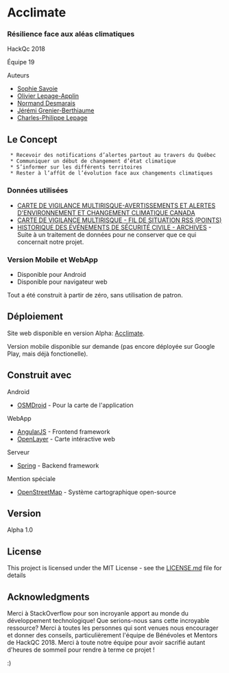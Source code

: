 # Acclimate
### Résilience face aux aléas climatiques

HackQc 2018

Équipe 19

Auteurs
 * [Sophie Savoie](https://www.linkedin.com/in/sophie-savoie-2b4b24128/)
 * [Olivier Lepage-Applin](https://www.linkedin.com/in/lapplin/)
 * [Normand Desmarais](https://www.linkedin.com/in/normand-d-215aa0/)
 * [Jérémi Grenier-Berthiaume](https://www.linkedin.com/in/jérémi-grenier-berthiaume-784ba4158/)
 * [Charles-Philippe Lepage](https://www.linkedin.com/in/charles-philippe-lepage-1139b1136/)

## Le Concept

```
 * Recevoir des notifications d’alertes partout au travers du Québec
 * Communiquer un début de changement d’état climatique
 * S’informer sur les différents territoires
 * Rester à l’affût de l’évolution face aux changements climatiques
```

### Données utilisées

 * [CARTE DE VIGILANCE MULTIRISQUE-AVERTISSEMENTS ET ALERTES D'ENVIRONNEMENT ET CHANGEMENT CLIMATIQUE CANADA](https://www.donneesquebec.ca/recherche/fr/dataset/carte-vigilance-multirisque-meteo-alerte-ec)
 * [CARTE DE VIGILANCE MULTIRISQUE - FIL DE SITUATION RSS (POINTS)](https://www.donneesquebec.ca/recherche/fr/dataset/carte-vigilance-multirisque-meteo-alerte-ec)
 * [HISTORIQUE DES ÉVÉNEMENTS DE SÉCURITÉ CIVILE - ARCHIVES](https://www.donneesquebec.ca/recherche/fr/dataset/observations-terrain-historiques-devenements-archives) - Suite à un traitement de données pour ne conserver que ce qui concernait notre projet.

### Version Mobile et WebApp

 - Disponible pour Android
 - Disponible pour navigateur web
 
 Tout a été construit à partir de zéro, sans utilisation de patron.

## Déploiement

Site web disponible en version Alpha: [Acclimate](https://acclimate.herokuapp.com/).

Version mobile disponible sur demande (pas encore déployée sur Google Play, mais déjà fonctionelle).

## Construit avec

Android
 * [OSMDroid](https://github.com/osmdroid/osmdroid) - Pour la carte de l'application
 
WebApp
 * [AngularJS](https://angularjs.org/) - Frontend framework
 * [OpenLayer](https://openlayers.org/) - Carte intéractive web
 
Serveur
 * [Spring](https://angularjs.org/) - Backend framework

Mention spéciale
* [OpenStreetMap](https://www.openstreetmap.org/) - Système cartographique open-source

## Version

Alpha 1.0

## License

This project is licensed under the MIT License - see the [LICENSE.md](LICENSE.md) file for details

## Acknowledgments

Merci à StackOverflow pour son incroyanle apport au monde du développement technologique! Que serions-nous sans cette incroyable ressource?
Merci à toutes les personnes qui sont venues nous encourager et donner des conseils, particulièrement l'équipe de Bénévoles et Mentors de HackQC 2018.
Merci à toute notre équipe pour avoir sacrifié autant d'heures de sommeil pour rendre à terme ce projet !

:)
